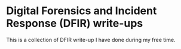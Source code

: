 # Digital Forensics and Incident Response (DFIR) write-ups
This is a collection of DFIR write-up I have done during my free time.
